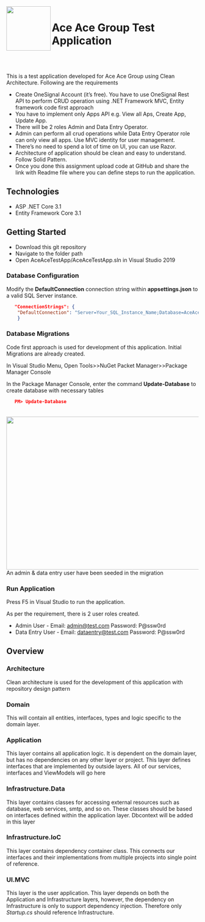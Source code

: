  <img align="left" width="116" height="116" src="https://raw.githubusercontent.com/jasontaylordev/CleanArchitecture/master/.github/icon.png" />
 
 # Ace Ace Group Test Application

<br/>
<br/>

This is a test application developed for Ace Ace Group using Clean Architecture. Following are the requirements
* Create OneSignal Account (it’s free). You have to use OneSignal Rest API to perform CRUD operation using .NET Framework MVC, Entity framework code first approach
* You have to implement only Apps API e.g. View all Aps, Create App, Update App.
* There will be 2 roles Admin and Data Entry Operator.
* Admin can perform all crud operations while Data Entry Operator role can only view all apps. Use MVC identity for user management. 
* There’s no need to spend a lot of time on UI, you can use Razor.
* Architecture of application should be clean and easy to understand. Follow Solid Pattern.
* Once you done this assignment upload code at GitHub and share the link with Readme file where you can define steps to run the application. 

## Technologies

* ASP .NET Core 3.1
* Entity Framework Core 3.1


## Getting Started

* Download this git repository
* Navigate to the folder path
* Open AceAceTestApp/AceAceTestApp.sln in Visual Studio 2019


### Database Configuration

Modify the **DefaultConnection** connection string within **appsettings.json** to a valid SQL Server instance.

```json
   "ConnectionStrings": {
    "DefaultConnection": "Server=Your_SQL_Instance_Name;Database=AceAceTestApp;Trusted_Connection=True;MultipleActiveResultSets=true"
    }
```

### Database Migrations

Code first approach is used for development of this application. Initial Migrations are already created.

In Visual Studio Menu, Open Tools>>NuGet Packet Manager>>Package Manager Console

In the Package Manager Console, enter the command **Update-Database** to create database with necessary tables

```json
   PM> Update-Database
```

<br/>
<img align="left" width="800" height="400" src="https://user-images.githubusercontent.com/27881417/98597524-9a3c3880-22f2-11eb-978a-84d758ff72e9.png">

<br/>

<p>
An admin & data entry user have been seeded in the migration
</p>

### Run Application

Press F5 in Visual Studio to run the application.

As per the requirement, there is 2 user roles created.

* Admin User - Email: admin@test.com Password: P@ssw0rd
* Data Entry User - Email: dataentry@test.com Password: P@ssw0rd


## Overview

### Architecture

Clean architecture is used for the development of this application with repository design pattern

### Domain

This will contain all entities, interfaces, types and logic specific to the domain layer.

### Application

This layer contains all application logic. It is dependent on the domain layer, but has no dependencies on any other layer or project. This layer defines interfaces that are implemented by outside layers. All of our services, interfaces and ViewModels will go here

### Infrastructure.Data

This layer contains classes for accessing external resources such as database, web services, smtp, and so on. These classes should be based on interfaces defined within the application layer. Dbcontext will be added in this layer

### Infrastructure.IoC

This layer contains dependency container class. This connects our interfaces and their implementations from multiple projects into single point of reference.

### UI.MVC

This layer is the user application. This layer depends on both the Application and Infrastructure layers, however, the dependency on Infrastructure is only to support dependency injection. Therefore only *Startup.cs* should reference Infrastructure.
